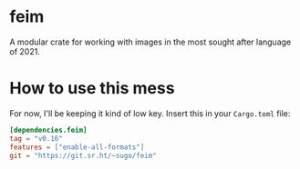 # feim

A modular crate for working with images in the most sought after
language of 2021.

# How to use this mess

For now, I'll be keeping it kind of low key. Insert this
in your `Cargo.toml` file:

```toml
[dependencies.feim]
tag = "v0.16"
features = ["enable-all-formats"]
git = "https://git.sr.ht/~sugo/feim"
```
